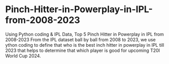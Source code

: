 # Pinch-Hitter-in-Powerplay-in-IPL-from-2008-2023
Using Python coding &amp; IPL Data, Top 5 Pinch Hitter in Powerplay in IPL from 2008-2023
From the IPL dataset ball by ball from 2008 to 2023, we use ython coding to define that who is the best inch hitter in powerplay in IPL till 2023 that helps to determine that which player is good for upcoming T20I World Cup 2024.
